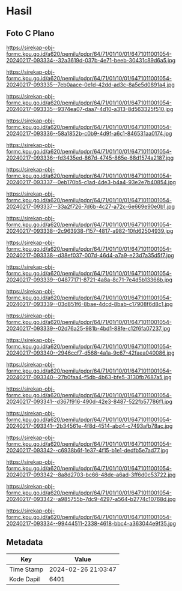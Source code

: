 # Hasil

## Foto C Plano

https://sirekap-obj-formc.kpu.go.id/a620/pemilu/pdpr/64/71/01/10/01/6471011001054-20240217-093334--32a3619d-037b-4e71-beeb-30431c89d6a5.jpg

https://sirekap-obj-formc.kpu.go.id/a620/pemilu/pdpr/64/71/01/10/01/6471011001054-20240217-093335--7eb0aace-0e1d-42dd-ad3c-8a5e5d0891a4.jpg

https://sirekap-obj-formc.kpu.go.id/a620/pemilu/pdpr/64/71/01/10/01/6471011001054-20240217-093335--9374ea07-daa7-4d10-a313-8d563325f510.jpg

https://sirekap-obj-formc.kpu.go.id/a620/pemilu/pdpr/64/71/01/10/01/6471011001054-20240217-093336--58a1852b-c0b9-4d9f-a6c1-846531aa0174.jpg

https://sirekap-obj-formc.kpu.go.id/a620/pemilu/pdpr/64/71/01/10/01/6471011001054-20240217-093336--fd3435ed-867d-4745-865e-68d1574a2187.jpg

https://sirekap-obj-formc.kpu.go.id/a620/pemilu/pdpr/64/71/01/10/01/6471011001054-20240217-093337--0eb170b5-c1ad-4de3-b4a4-93e2e7b40854.jpg

https://sirekap-obj-formc.kpu.go.id/a620/pemilu/pdpr/64/71/01/10/01/6471011001054-20240217-093337--33a2f726-7d6b-4c27-a72c-6e669e90e0b1.jpg

https://sirekap-obj-formc.kpu.go.id/a620/pemilu/pdpr/64/71/01/10/01/6471011001054-20240217-093338--2c963938-f157-4817-a982-10fd62504939.jpg

https://sirekap-obj-formc.kpu.go.id/a620/pemilu/pdpr/64/71/01/10/01/6471011001054-20240217-093338--d38ef037-007d-46d4-a7a9-e23d7a35d5f7.jpg

https://sirekap-obj-formc.kpu.go.id/a620/pemilu/pdpr/64/71/01/10/01/6471011001054-20240217-093339--04877171-8721-4a8a-8c71-7e4d5b13366b.jpg

https://sirekap-obj-formc.kpu.go.id/a620/pemilu/pdpr/64/71/01/10/01/6471011001054-20240217-093339--03d851f6-8bae-4dcd-8bab-c17908f6d8c1.jpg

https://sirekap-obj-formc.kpu.go.id/a620/pemilu/pdpr/64/71/01/10/01/6471011001054-20240217-093339--02d76a25-981b-4bd1-88fe-c12f6fa07237.jpg

https://sirekap-obj-formc.kpu.go.id/a620/pemilu/pdpr/64/71/01/10/01/6471011001054-20240217-093340--2946ccf7-d568-4a1a-9c67-42faea040086.jpg

https://sirekap-obj-formc.kpu.go.id/a620/pemilu/pdpr/64/71/01/10/01/6471011001054-20240217-093340--27b0faa4-f5db-4b63-bfe5-3130fb7687a5.jpg

https://sirekap-obj-formc.kpu.go.id/a620/pemilu/pdpr/64/71/01/10/01/6471011001054-20240217-093341--d367f916-490d-42e3-8487-522fb57786f1.jpg

https://sirekap-obj-formc.kpu.go.id/a620/pemilu/pdpr/64/71/01/10/01/6471011001054-20240217-093341--2b34561e-4f8d-4514-abd4-c7493afb78ac.jpg

https://sirekap-obj-formc.kpu.go.id/a620/pemilu/pdpr/64/71/01/10/01/6471011001054-20240217-093342--c6938b6f-1e37-4f15-b1e1-dedfb5e7ad77.jpg

https://sirekap-obj-formc.kpu.go.id/a620/pemilu/pdpr/64/71/01/10/01/6471011001054-20240217-093342--8a8d2703-bc66-48de-a6ad-3ff6d0c53722.jpg

https://sirekap-obj-formc.kpu.go.id/a620/pemilu/pdpr/64/71/01/10/01/6471011001054-20240217-093342--a985755b-7dc9-4297-a564-b2774c10768d.jpg

https://sirekap-obj-formc.kpu.go.id/a620/pemilu/pdpr/64/71/01/10/01/6471011001054-20240217-093334--99444511-2338-4618-bbc4-a363044e9f35.jpg


## Metadata

| Key        | Value               |
| ---------- | ------------------- |
| Time Stamp | 2024-02-26 21:03:47 |
| Kode Dapil | 6401                |



